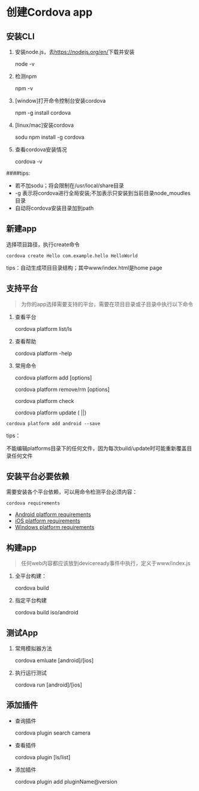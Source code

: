 # 创建Cordova app

## 安装CLI

1. 安装node.js，去<https://nodejs.org/en/>下载并安装

	node -v


2. 检测npm

	npm -v

3. [window]打开命令控制台安装cordova

	npm -g install cordova

4. [linux/mac]安装cordova

	sodu npm install -g cordova


5. 查看cordova安装情况

	cordova -v

####tips:

+ 若不加sodu；将会限制在/usr/local/share目录
+ -g 表示将cordova进行全局安装;不加表示只安装到当前目录node_moudles目录
+ 自动将cordova安装目录加到path

## 新建app

选择项目路径，执行create命令

	cordova create Hello com.example.hello HelloWorld


tips：自动生成项目目录结构；其中www/index.html是home page

## 支持平台
> 为你的app选择需要支持的平台，需要在项目目录或子目录中执行以下命令

1. 查看平台

	cordova platform list/ls

2. 查看帮助

	cordova platform -help

3. 常用命令

	cordova platform add [options]

	cordova platform remove/rm [options]
	
	cordova platform check 
	
	cordova platform update <plat-spec>( <platform-ver>|<path>|<git-url>)



```
cordova platform add android --save
```

tips：

不能编辑platforms目录下的任何文件，因为每次build/update时可能重新覆盖目录任何文件

## 安装平台必要依赖

需要安装各个平台依赖，可以用命令检测平台必须内容：

	cordova requirements 

+ [Android platform requirements](http://cordova.apache.org/docs/en/latest/guide/platforms/android/index.html#requirements-and-support)
+ [iOS platform requirements](http://cordova.apache.org/docs/en/latest/guide/platforms/ios/index.html#requirements-and-support)
+ [Windows platform requirements](http://cordova.apache.org/docs/en/latest/guide/platforms/win8/index.html#requirements-and-support)

## 构建app
> 任何web内容都应该放到deviceready事件中执行，定义于www/index.js

1. 全平台构建：

	cordova build

2. 指定平台构建

	cordova build iso/android

## 测试App

1. 常用模拟器方法

	cordova emluate [android]/[ios]

2. 执行运行测试

	cordova run [android]/[ios]


## 添加插件

+ 查询插件

	cordova plugin search camera

+ 查看插件

	cordova plugin [ls/list]

+ 添加插件

	cordova plugin add pluginName@version

	









